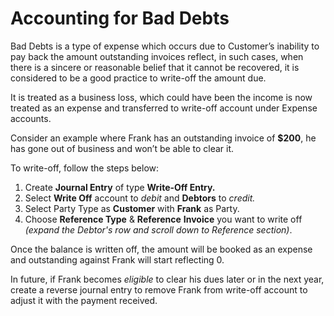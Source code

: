 
# Accounting for Bad Debts


Bad Debts is a type of expense which occurs due to Customer’s inability to pay back the amount outstanding invoices reflect, in such cases, when there is a sincere or reasonable belief that it cannot be recovered, it is considered to be a good practice to write-off the amount due.

It is treated as a business loss, which could have been the income is now treated as an expense and transferred to write-off account under Expense accounts. 

  


Consider an example where Frank has an outstanding invoice of **$200**, he has gone out of business and won’t be able to clear it. 

To write-off, follow the steps below:

  


1. Create **Journal Entry** of type **Write-Off Entry.**
2. Select **Write Off** account to *debit* and **Debtors** to *credit.*
3. Select Party Type as **Customer** with **Frank** as Party.
4. Choose **Reference Type** & **Reference** **Invoice** you want to write off *(expand the Debtor's row and scroll down to Reference section)*.

  


Once the balance is written off, the amount will be booked as an expense and outstanding against Frank will start reflecting 0. 

  


  


In future, if Frank becomes *eligible* to clear his dues later or in the next year, create a reverse journal entry to remove Frank from write-off account to adjust it with the payment received.


